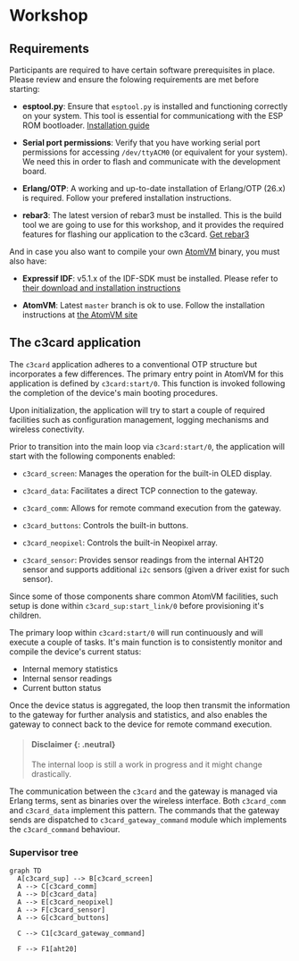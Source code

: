 # Workshop

## Requirements

Participants are required to have certain software prerequisites in
place. Please review and ensure the folowing requirements are met
before starting:

  - **esptool.py**: Ensure that `esptool.py` is installed and
    functioning correctly on your system. This tool is essential for
    communicationg with the ESP ROM bootloader. [Installation
    guide](https://docs.espressif.com/projects/esptool/en/latest/esp32/installation.html)

  - **Serial port permissions**: Verify that you have working serial
    port permissions for accessing `/dev/ttyACM0` (or equivalent for
    your system). We need this in order to flash and communicate with
    the development board.

  - **Erlang/OTP**: A working and up-to-date installation of
    Erlang/OTP (26.x) is required. Follow your prefered installation
    instructions.

  - **rebar3**: The latest version of rebar3 must be installed. This
    is the build tool we are going to use for this workshop, and it
    provides the required features for flashing our application to the
    c3card. [Get rebar3](http://rebar3.org/)

And in case you also want to compile your own
[AtomVM](https://atomvm.net) binary, you must also have:

  - **Expressif IDF**: v5.1.x of the IDF-SDK must be installed. Please
    refer to [their download and installation
    instructions](https://docs.espressif.com/projects/esp-idf/en/v5.1.2/esp32/get-started/index.html)

  - **AtomVM**: Latest `master` branch is ok to use. Follow the
    installation instructions at [the AtomVM
    site](https://www.atomvm.net/doc/master/getting-started-guide.html)

## The c3card application

The `c3card` application adheres to a conventional OTP structure but
incorporates a few differences. The primary entry point in AtomVM for
this application is defined by `c3card:start/0`. This function is
invoked following the completion of the device's main booting
procedures.

Upon initialization, the application will try to start a couple of
required facilities such as configuration management, logging
mechanisms and wireless conectivity.

Prior to transition into the main loop via `c3card:start/0`, the
application will start with the following components enabled:

  - `c3card_screen`: Manages the operation for the built-in OLED
    display.

  - `c3card_data`: Facilitates a direct TCP connection to the gateway.

  - `c3card_comm`: Allows for remote command execution from the
    gateway.

  - `c3card_buttons`: Controls the built-in buttons.

  - `c3card_neopixel`: Controls the built-in Neopixel array.

  - `c3card_sensor`: Provides sensor readings from the internal AHT20
    sensor and supports additional `i2c` sensors (given a driver exist
    for such sensor).

Since some of those components share common AtomVM facilities, such
setup is done within `c3card_sup:start_link/0` before provisioning
it's children.

The primary loop within `c3card:start/0` will run continuously and
will execute a couple of tasks. It's main function is to consistently
monitor and compile the device's current status:

  - Internal memory statistics
  - Internal sensor readings
  - Current button status

Once the device status is aggregated, the loop then transmit the
information to the gateway for further analysis and statistics, and
also enables the gateway to connect back to the device for remote
command execution.

> #### Disclaimer {: .neutral}
>
> The internal loop is still a work in progress and it might change
> drastically.

The communication between the `c3card` and the gateway is managed via
Erlang terms, sent as binaries over the wireless interface. Both
`c3card_comm` and `c3card_data` implement this pattern. The commands
that the gateway sends are dispatched to `c3card_gateway_command`
module which implements the `c3card_command` behaviour.

### Supervisor tree

```mermaid
graph TD
  A[c3card_sup] --> B[c3card_screen]
  A --> C[c3card_comm]
  A --> D[c3card_data]
  A --> E[c3card_neopixel]
  A --> F[c3card_sensor]
  A --> G[c3card_buttons]

  C --> C1[c3card_gateway_command]

  F --> F1[aht20]
```
